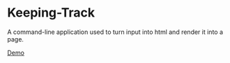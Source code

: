 # Keeping-Track
A command-line application used to turn input into html and render it into a page.


[Demo](https://user-images.githubusercontent.com/112601209/226074010-4a3ccc87-035b-417f-a576-99c1cac81156.mp4)




